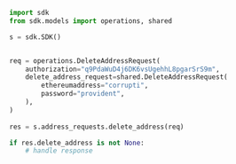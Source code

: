 <!-- Start SDK Example Usage -->
```python
import sdk
from sdk.models import operations, shared

s = sdk.SDK()


req = operations.DeleteAddressRequest(
    authorization="q9PdaWuD4j6DK6vsUgehhL8pgarSrS9m",
    delete_address_request=shared.DeleteAddressRequest(
        ethereumaddress="corrupti",
        password="provident",
    ),
)
    
res = s.address_requests.delete_address(req)

if res.delete_address is not None:
    # handle response
```
<!-- End SDK Example Usage -->